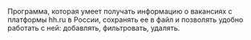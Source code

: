 Программа, которая умеет получать информацию о вакансиях с платформы hh.ru в России, сохранять ее в файл и позволять удобно
работать с ней: добавлять, фильтровать, удалять.